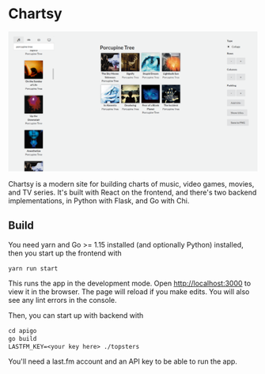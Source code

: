 # Chartsy

![chartsy in action](chartsy.png)

Chartsy is a modern site for building charts of music, video games, movies, and TV series. It's built with React on the frontend, and there's two backend implementations, in Python with Flask, and Go with Chi.

## Build

You need yarn and Go >= 1.15 installed (and optionally Python) installed, then you start up the frontend with

```console
yarn run start
```

This runs the app in the development mode. Open [http://localhost:3000](http://localhost:3000) to view it in the browser.
The page will reload if you make edits. You will also see any lint errors in the console.

Then, you can start up with backend with

```console
cd apigo
go build
LASTFM_KEY=<your key here> ./topsters
```

You'll need a last.fm account and an API key to be able to run the app.
